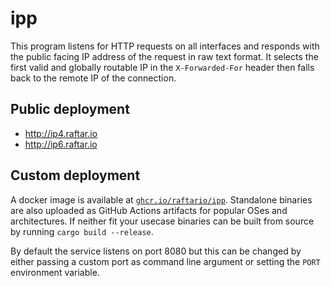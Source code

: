 # ipp

This program listens for HTTP requests on all interfaces and responds with the public facing IP address of the request in raw text format. It selects the first valid and globally routable IP in the `X-Forwarded-For` header then falls back to the remote IP of the connection.

## Public deployment

- http://ip4.raftar.io
- http://ip6.raftar.io

## Custom deployment

A docker image is available at [`ghcr.io/raftario/ipp`](https://github.com/raftario/ipp/pkgs/container/ipp). Standalone binaries are also uploaded as GitHub Actions artifacts for popular OSes and architectures. If neither fit your usecase binaries can be built from source by running `cargo build --release`.

By default the service listens on port 8080 but this can be changed by either passing a custom port as command line argument or setting the `PORT` environment variable.
